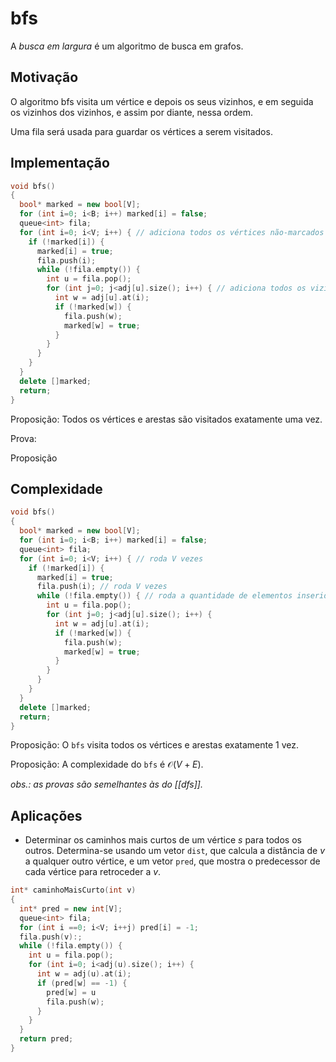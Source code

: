 # bfs

A *busca em largura* é um algoritmo de busca em grafos.

## Motivação

O algoritmo bfs visita um vértice e depois os seus vizinhos, e em seguida os vizinhos dos vizinhos, e assim por diante, nessa ordem.

Uma fila será usada para guardar os vértices a serem visitados.

## Implementação

```cpp
void bfs()
{
  bool* marked = new bool[V];
  for (int i=0; i<B; i++) marked[i] = false;
  queue<int> fila;
  for (int i=0; i<V; i++) { // adiciona todos os vértices não-marcados
    if (!marked[i]) {
      marked[i] = true;
      fila.push(i);
      while (!fila.empty()) {
        int u = fila.pop();
        for (int j=0; j<adj[u].size(); i++) { // adiciona todos os vizinhos
          int w = adj[u].at(i);
          if (!marked[w]) {
            fila.push(w);
            marked[w] = true;
          }
        }
      }
    }
  }
  delete []marked;
  return;
}
```

Proposição: Todos os vértices e arestas são visitados exatamente uma vez.

Prova: 


Proposição

## Complexidade

```cpp
void bfs()
{
  bool* marked = new bool[V];
  for (int i=0; i<B; i++) marked[i] = false;
  queue<int> fila;
  for (int i=0; i<V; i++) { // roda V vezes
    if (!marked[i]) {
      marked[i] = true;
      fila.push(i); // roda V vezes
      while (!fila.empty()) { // roda a quantidade de elementos inseridos na fila, ou seja, V vezes
        int u = fila.pop();
        for (int j=0; j<adj[u].size(); i++) {
          int w = adj[u].at(i);
          if (!marked[w]) {
            fila.push(w);
            marked[w] = true;
          }
        }
      }
    }
  }
  delete []marked;
  return;
}
```

Proposição: O `bfs` visita todos os vértices e arestas exatamente 1 vez.

Proposição: A complexidade do `bfs` é $\mathcal{O}(V+E)$.

*obs.: as provas são semelhantes às do [[dfs]].*

## Aplicações

- Determinar os caminhos mais curtos de um vértice $s$ para todos os outros.
Determina-se usando um vetor `dist`, que calcula a distância de $v$ a qualquer outro vértice, e um vetor `pred`, que mostra o predecessor de cada vértice para retroceder a $v$.

```cpp
int* caminhoMaisCurto(int v)
{
  int* pred = new int[V];
  queue<int> fila;
  for (int i ==0; i<V; i++j) pred[i] = -1;
  fila.push(v):;
  while (!fila.empty()) {
    int u = fila.pop();
    for (int i=0; i<adj(u).size(); i++) {
      int w = adj(u).at(i);
      if (pred[w] == -1) {
        pred[w] = u
        fila.push(w);
      }
    }
  }
  return pred;
}
```